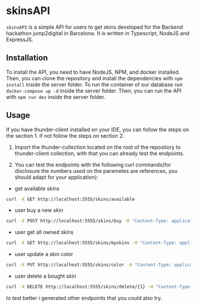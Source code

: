 # skinsAPI
`skinsAPI` is a simple API for users to get skins developed for the Backend hackathon jump2digital in Barcelona. It is written in Typescript, NodeJS and ExpressJS. 

## Installation
To install the API, you need to have NodeJS, NPM, and docker installed. Then, you can clone the repository and install the dependencies with `npm install` inside the server folder.
To run the container of our database run `docker-compose up -d` inside the server folder. Then, you can run the API with `npm run dev` inside the server folder.

## Usage
If you have thunder-client installed on your IDE, you can follow the steps on the section 1. if not follow the steps on section 2.

1. Import the thunder-collection located on the root of the repository to thunder-client collection, with that you can already test the endpoints.

2. You can test the endpoints with the following curl commands(for disclosure the numbers used on the parametes are references, you should adapt for your application):

- get available skins
  
```bash
curl -X GET http://localhost:5555/skins/available
```

- user buy a new skin
  
```bash
curl -X POST http://localhost:5555/skins/buy -H "Content-Type: application/json" -d '{"user_id": "1", "skin_id": "1"}'
```

- user get all owned skins

```bash
curl -X GET http://localhost:5555/skins/myskins -H "Content-Type: application/json" -d '{"user_id": "1"}'
```

- user update a skin color

```bash
curl -X PUT http://localhost:5555/skins/color -H "Content-Type: application/json" -d '{"color": "blue", "id": "48"}'
```

- user delete a bought skin

```bash
curl -X DELETE http://localhost:5555/skins/delete/{1} -H "Content-Type: application/json"
```

to test better i generated other endpoints that you could also try.
